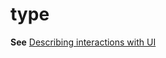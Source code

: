 # type

**See** [Describing interactions with UI](~/procedures-instructions/describing-interactions-with-ui.md)
